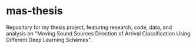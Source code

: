# mas-thesis
Repository for my thesis project, featuring research, code, data, and analysis on "Moving Sound Sources Direction of Arrival Classification Using Different Deep Learning Schemes".
